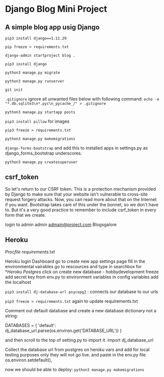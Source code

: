 # Django Blog Mini Project

## A simple blog app usig Django

`pip3 install django==1.11.29`

`pip freeze > requirements.txt`

`django-admin startproject blog .`

`pip3 install django`

`python3 manage.py migrate`

`python3 manage.py runserver`

`git init`

`.gitignore`
ignore all unwanted files below with following command:
`echo -e "*.db.sqlite3\n*.pyc\n_pycache_/" > .gitignore`

`python3 manage.py startapp posts`

`pip3 install pillow`   for images

`pip3 freeze > requirements.txt`

`python3 manage.py makemigrations`

`django-forms-bootstrap` 
and add this to installed apps in settings.py as django_forms_bootstrap underscores.

`python3 manage.py createsuperuser`
## csrf_token
So let's return to our CSRF token.
This is a protection mechanism provided by Django to make sure that your website isn't vulnerable to cross-site request forgery attacks.
Now, you can read more about that on the Internet if you want.
Bootstrap takes care of this under the bonnet, so we don't have to.
But it's a very good practice to remember to include csrf_token in every form that we create.

login to admin
admin
admain@project.com
Blogsgalore

## Heroku
*Procfile*
*requirements.txt*

Heroku login
Dashboard go to create new app
settings page
fill in the environmental vairables
go to rescources and type in searchbox for **Heroku Postgres*
click on create new database - hobbydevelopment freeze
add secret key from env.py to environment variables in config variables
add the localhost 


`pip3 install dj-database-url psycopg2`  : connects our database to our urls

`pip3 freeze > requirements.txt` again to update requirements.txt


Comment out default database and create a new database dictionary not a string:

DATABASES = {
    'default': dj_database_url.parse(os.environ.get('DATABASE_URL'))
}

and then scroll to the top of setting.py to import it.
import dj_database_url

Collect the database url from postgres on heroku vars and add for local testing purposes only they will not go live.
and paste in the env.py file.
os.environ.setdefault(),

now we should be able to deploy:
`python3 manage.py makemigrations`


